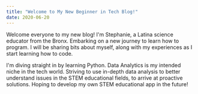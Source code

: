 ```yaml
---
title: "Welcome to My New Beginner in Tech Blog!"
date: 2020-06-20
---
```

 
 Welcome everyone to my new blog! I'm Stephanie, a Latina science educator from the Bronx.
 Embarking on a new journey to learn how to program. 
 I will be sharing bits about myself, along with my experiences as I start learning how to code.
  
 I'm diving straight in by learning Python. Data Analytics is my intended niche in the tech world. 
 Striving to use in-depth data analysis to better understand issues in the STEM educational fields, to arrive at proactive solutions. 
 Hoping to develop my own STEM educational app in the future!
